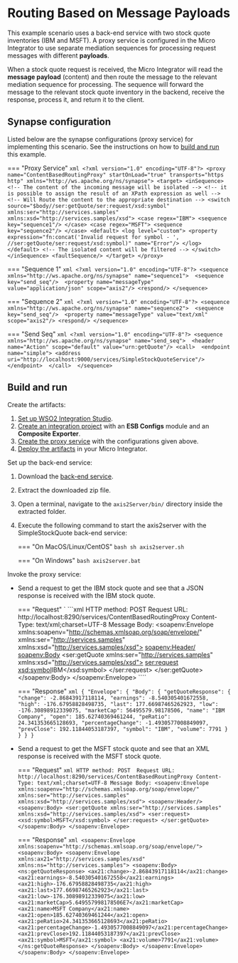 # Routing Based on Message Payloads

This example scenario uses a back-end service with two stock quote inventories (IBM and MSFT). A proxy service is configured in the Micro Integrator to use separate mediation sequences for processing request messages with different **payloads**. 

When a stock quote request is received, the Micro Integrator will read the **message payload** (content) and then route the message to the relevant mediation sequence for processing. The sequence will forward the message to the relevant stock quote inventory in the backend, receive the response, process it, and return it to the client.
    
## Synapse configuration
    
Listed below are the synapse configurations (proxy service) for implementing this scenario. See the instructions on how to [build and run](#build-and-run) this example.

=== "Proxy Service"
    ```xml
    <?xml version="1.0" encoding="UTF-8"?>
    <proxy name="ContentBasedRoutingProxy" startOnLoad="true" transports="https http" xmlns="http://ws.apache.org/ns/synapse">
        <target>
            <inSequence>
                <!-- The content of the incoming message will be isolated -->
                <!-- it is possible to assign the result of an XPath expression as well -->
                <!-- Will Route the content to the appropriate destination -->
                <switch source="$body//ser:getQuote/ser:request/xsd:symbol" xmlns:ser="http://services.samples" xmlns:xsd="http://services.samples/xsd">
                    <case regex="IBM">
                        <sequence key="sequence1"/>
                    </case>
                    <case regex="MSFT">
                        <sequence key="sequence2"/>
                    </case>
                    <default>
                        <log level="custom">
                            <property expression="fn:concat('Invalid request for symbol - ', //ser:getQuote/ser:request/xsd:symbol)" name="Error"/>
                        </log>
                    </default>
                    <!-- The isolated content will be filtered -->
                </switch>
            </inSequence>
            <faultSequence/>
        </target>
    </proxy>
    ```

=== "Sequence 1"
    ```xml
    <?xml version="1.0" encoding="UTF-8"?>
    <sequence xmlns="http://ws.apache.org/ns/synapse" name="sequence1"> 
            <sequence key="send_seq"/> 
            <property name="messageType" value="application/json" scope="axis2"/>
            <respond/>
    </sequence>
    ```

=== "Sequence 2"
    ```xml
    <?xml version="1.0" encoding="UTF-8"?>
    <sequence xmlns="http://ws.apache.org/ns/synapse" name="sequence2"> 
            <sequence key="send_seq"/> 
            <property name="messageType" value="text/xml" scope="axis2"/>
            <respond/>
    </sequence>
    ```   

=== "Send Seq"
    ```xml
    <?xml version="1.0" encoding="UTF-8"?>
    <sequence xmlns="http://ws.apache.org/ns/synapse" name="send_seq"> 
        <header name="Action" scope="default" value="urn:getQuote"/>
        <call> 
        <endpoint name="simple">
        <address uri="http://localhost:9000/services/SimpleStockQuoteService"/> 
        </endpoint> 
        </call> 
    </sequence>
    ```

## Build and run

Create the artifacts:

1. [Set up WSO2 Integration Studio]({{base_path}}/integrate/develop/installing-wso2-integration-studio).
2. [Create an integration project]({{base_path}}/integrate/develop/create-integration-project) with an <b>ESB Configs</b> module and an <b>Composite Exporter</b>.
3. [Create the proxy service]({{base_path}}/integrate/develop/creating-artifacts/creating-a-proxy-service) with the configurations given above.
4. [Deploy the artifacts]({{base_path}}/integrate/develop/deploy-artifacts) in your Micro Integrator.

Set up the back-end service:

1. Download the [back-end service](https://github.com/wso2-docs/WSO2_EI/blob/master/Back-End-Service/axis2Server.zip).
2. Extract the downloaded zip file.
3. Open a terminal, navigate to the `axis2Server/bin/` directory inside the extracted folder.
4. Execute the following command to start the axis2server with the SimpleStockQuote back-end service:
   
    === "On MacOS/Linux/CentOS"
        ```bash
        sh axis2server.sh
        ```
          
    === "On Windows"
        ```bash
        axis2server.bat
        ```

Invoke the proxy service:

- Send a request to get the IBM stock quote and see that a JSON response is received with the IBM stock quote.

    === "Request"
    `    ```xml
        HTTP method: POST 
        Request URL: http://localhost:8290/services/ContentBasedRoutingProxy
        Content-Type: text/xml;charset=UTF-8
        Message Body:
        <soapenv:Envelope xmlns:soapenv="http://schemas.xmlsoap.org/soap/envelope/" xmlns:ser="http://services.samples" xmlns:xsd="http://services.samples/xsd">
        <soapenv:Header/>
        <soapenv:Body>
            <ser:getQuote xmlns:ser="http://services.samples" xmlns:xsd="http://services.samples/xsd">
                <ser:request>
                <xsd:symbol>IBM</xsd:symbol>
                </ser:request>
            </ser:getQuote>
        </soapenv:Body>
        </soapenv:Envelope>
        ````

    === "Response"
        ```xml
        {
        "Envelope": {
            "Body": {
                "getQuoteResponse": {
                    "change": -2.86843917118114,
                    "earnings": -8.540305401672558,
                    "high": -176.67958828498735,
                    "last": 177.66987465262923,
                    "low": -176.30898912339075,
                    "marketCap": 56495579.98178506,
                    "name": "IBM Company",
                    "open": 185.62740369461244,
                    "peRatio": 24.341353665128693,
                    "percentageChange": -1.4930577008849097,
                    "prevClose": 192.11844053187397,
                    "symbol": "IBM",
                    "volume": 7791
                    }
                }
            }
        }
        ```

- Send a request to get the MSFT stock quote and see that an XML response is received with the MSFT stock quote.

    === "Request"
        ```xml
        HTTP method: POST 
        Request URL: http://localhost:8290/services/ContentBasedRoutingProxy
        Content-Type: text/xml;charset=UTF-8
        Message Body:
        <soapenv:Envelope xmlns:soapenv="http://schemas.xmlsoap.org/soap/envelope/" xmlns:ser="http://services.samples" xmlns:xsd="http://services.samples/xsd">
        <soapenv:Header/>
        <soapenv:Body>
            <ser:getQuote xmlns:ser="http://services.samples" xmlns:xsd="http://services.samples/xsd">
                <ser:request>
                <xsd:symbol>MSFT</xsd:symbol>
                </ser:request>
            </ser:getQuote>
        </soapenv:Body>
        </soapenv:Envelope>
        ```

    === "Response"
        ```xml
        <soapenv:Envelope xmlns:soapenv="http://schemas.xmlsoap.org/soap/envelope/">
        <soapenv:Body>
            <soapenv:Envelope xmlns:ax21="http://services.samples/xsd" xmlns:ns="http://services.samples">
                <soapenv:Body>
                    <ns:getQuoteResponse>
                        <ax21:change>-2.86843917118114</ax21:change>
                        <ax21:earnings>-8.540305401672558</ax21:earnings>
                        <ax21:high>-176.67958828498735</ax21:high>
                        <ax21:last>177.66987465262923</ax21:last>
                        <ax21:low>-176.30898912339075</ax21:low>
                        <ax21:marketCap>5.649557998178506E7</ax21:marketCap>
                        <ax21:name>MSFT Company</ax21:name>
                        <ax21:open>185.62740369461244</ax21:open>
                        <ax21:peRatio>24.341353665128693</ax21:peRatio>
                        <ax21:percentageChange>-1.4930577008849097</ax21:percentageChange>
                        <ax21:prevClose>192.11844053187397</ax21:prevClose>
                        <ax21:symbol>MSFT</ax21:symbol>
                        <ax21:volume>7791</ax21:volume>
                    </ns:getQuoteResponse>
                </soapenv:Body>
                </soapenv:Envelope>
            </soapenv:Body>
        </soapenv:Envelope>
        ```
